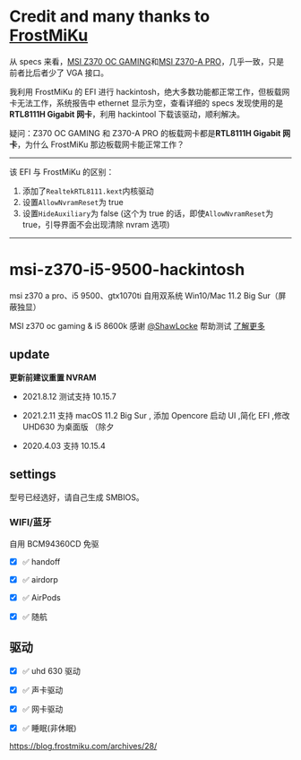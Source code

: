 # Credit and many thanks to [FrostMiKu](https://github.com/FrostMiKu/msi-z370-i5-9500-hackintosh)

从 specs 来看，[MSI Z370 OC GAMING](https://cn.msi.com/Motherboard/Z370-OC-GAMING/Specification)和[MSI Z370-A PRO](https://cn.msi.com/Motherboard/Z370-A-PRO/Specification)，几乎一致，只是前者比后者少了 VGA 接口。

我利用 FrostMiKu 的 EFI 进行 hackintosh，绝大多数功能都正常工作，但板载网卡无法工作，系统报告中 ethernet 显示为空，查看详细的 specs 发现使用的是**RTL8111H Gigabit 网卡**，利用 hackintool 下载该驱动，顺利解决。

疑问：Z370 OC GAMING 和 Z370-A PRO 的板载网卡都是**RTL8111H Gigabit 网卡**，为什么 FrostMiKu 那边板载网卡能正常工作？

---

该 EFI 与 FrostMiKu 的区别：

1. 添加了`RealtekRTL8111.kext`内核驱动
2. 设置`AllowNvramReset`为 true
3. 设置`HideAuxiliary`为 false (这个为 true 的话，即使`AllowNvramReset`为 true，引导界面不会出现清除 nvram 选项)

---

# msi-z370-i5-9500-hackintosh

msi z370 a pro、i5 9500、gtx1070ti 自用双系统 Win10/Mac 11.2 Big Sur（屏蔽独显）

MSI z370 oc gaming & i5 8600k 感谢 [@ShawLocke](https://github.com/ShawLocke) 帮助测试 [了解更多](https://github.com/FrostMiKu/msi-z370-i5-9500-hackintosh/issues/2)

## update

**更新前建议重置 NVRAM**

- 2021.8.12 测试支持 10.15.7

- 2021.2.11 支持 macOS 11.2 Big Sur , 添加 Opencore 启动 UI ,简化 EFI ,修改 UHD630 为桌面版 （除夕

- 2020.4.03 支持 10.15.4

## settings

型号已经选好，请自己生成 SMBIOS。

### WIFI/蓝牙

自用 BCM94360CD 免驱

- [x] ✅ handoff

- [x] ✅ airdorp

- [x] ✅ AirPods

- [x] ✅ 随航

## 驱动

- [x] ✅ uhd 630 驱动

- [x] ✅ 声卡驱动

- [x] ✅ 网卡驱动

- [x] ✅ 睡眠(非休眠)

https://blog.frostmiku.com/archives/28/

